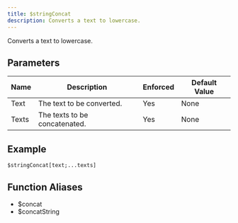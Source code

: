 ```yaml
---
title: $stringConcat
description: Converts a text to lowercase.
---
```


Converts a text to lowercase.
## Parameters
| Name  |          Description          | Enforced | Default Value |
|-------|-------------------------------|----------|---------------|
| Text  | The text to be converted.     | Yes      | None          |
| Texts | The texts to be concatenated. | Yes      | None          |
## Example
```eats
$stringConcat[text;...texts]
```
## Function Aliases
- $concat
- $concatString